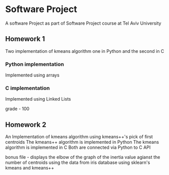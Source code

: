 # Software Project
A software Project as part of Software Project course at Tel Aviv University

## Homework 1
Two implementation of kmeans algorithm one in Python and the second in C
### Python implementation
Implemented using arrays
### C implementation
Implemented using Linked Lists

grade - 100

## Homework 2
An Implementation of kmeans algorithm using kmeans++'s pick of first centroids
The kmeans++ algorithm is implemented in Python 
The kmeans algorithm is implemented in C
Both are connected via Python to C API

bonus file - 
displays the elbow of the graph of the inertia value agianst the number of centroids using the data from iris database using sklearn's kmeans and kmeans++



